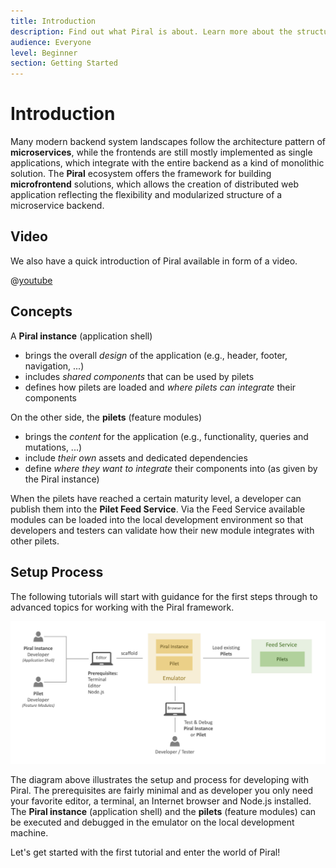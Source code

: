 ```yaml
---
title: Introduction
description: Find out what Piral is about. Learn more about the structure of our tutorials.
audience: Everyone
level: Beginner
section: Getting Started
---
```


# Introduction

Many modern backend system landscapes follow the architecture pattern of **microservices**, while the frontends are still mostly implemented as single applications, which integrate with the entire backend as a kind of monolithic solution. The **Piral** ecosystem offers the framework for building **microfrontend** solutions, which allows the creation of distributed web application reflecting the flexibility and modularized structure of a microservice backend.

## Video

We also have a quick introduction of Piral available in form of a video.

@[youtube](https://youtu.be/ltTXWEwhSiY)

## Concepts

A **Piral instance** (application shell)

- brings the overall *design* of the application (e.g., header, footer, navigation, ...)
- includes *shared components* that can be used by pilets
- defines how pilets are loaded and *where pilets can integrate* their components

On the other side, the **pilets** (feature modules)

- brings the *content* for the application (e.g., functionality, queries and mutations, ...)
- include *their own* assets and dedicated dependencies
- define *where they want to integrate* their components into (as given by the Piral instance)

When the pilets have reached a certain maturity level, a developer can publish them into the **Pilet Feed Service**. Via the Feed Service available modules can be loaded into the local development environment so that developers and testers can validate how their new module integrates with other pilets.

## Setup Process

The following tutorials will start with guidance for the first steps through to advanced topics for working with the Piral framework.

![Classic Frontend Monolith](../diagrams/overview.png)

The diagram above illustrates the setup and process for developing with Piral. The prerequisites are fairly minimal and as developer you only need your favorite editor, a terminal, an Internet browser and Node.js installed. The **Piral instance** (application shell) and the **pilets** (feature modules) can be executed and debugged in the emulator on the local development machine.

Let's get started with the first tutorial and enter the world of Piral!
